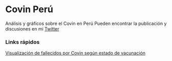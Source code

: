 # Covin Perú

Análisis y gráficos sobre el Covin en Perú
Pueden encontrar la publicación y discusiones en mi [Twitter](https://twitter.com/gjrossir)

### Links rápidos

[Visualización de fallecidos por Covin según estado de vacunación](https://datawrapper.dwcdn.net/naPx1/)

